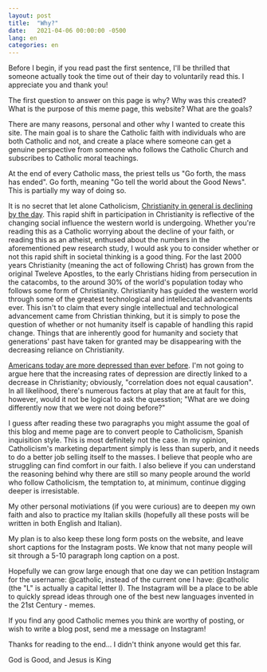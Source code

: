 ```yaml
---
layout: post
title:  "Why?"
date:   2021-04-06 00:00:00 -0500
lang: en
categories: en
---
```

Before I begin, if you read past the first sentence, I'll be thrilled that someone actually took the time out of their day to voluntarily read this. I appreciate you and thank you!

The first question to answer on this page is why? Why was this created? What is the purpose of this meme page, this website? What are the goals? 

There are many reasons, personal and other why I wanted to create this site. The main goal is to share the Catholic faith with individuals who are both Catholic and not, and create a place where someone can get a genuine perspective from someone who follows the Catholic Church and subscribes to Catholic moral teachings. 

At the end of every Catholic mass, the priest tells us "Go forth, the mass has ended". Go forth, meaning "Go tell the world about the Good News". This is partially my way of doing so. 

It is no secret that let alone Catholicism, [Christianity in general is declining by the day](https://www.pewforum.org/2019/10/17/in-u-s-decline-of-christianity-continues-at-rapid-pace/). This rapid shift in participation in Christianity is reflective of the changing social influence the western world is undergoing. Whether you're reading this as a Catholic worrying about the decline of your faith, or reading this as an atheist, enthused about the numbers in the aforementioned pew research study, I would ask you to consider whether or not this rapid shift in societal thinking is a good thing. For the last 2000 years Christianity (meaning the act of following Christ) has grown from the original Tweleve Apostles, to the early Christians hiding from persecution in the catacombs, to the around 30% of the world's population today who follows some form of Christianity. Christianity has guided the western world through some of the greatest technological and intellecutal advancements ever. This isn't to claim that every single intellectual and technological advancement came from Christian thinking, but it is simply to pose the question of whether or not humanity itself is capable of handling this rapid change. Things that are inherently good for humanity and society that generations' past have taken for granted may be disappearing with the decreasing reliance on Christianity.

[Americans today are more depressed than ever before](https://www.cbsnews.com/news/americans-more-depressed-now-than-decades-ago/). I'm not going to argue here that the increasing rates of depression are directly linked to a decrease in Christianity; obviously, "correlation does not equal causation". In all likelihood, there's numerous factors at play that are at fault for this, however, would it not be logical to ask the quesstion; "What are we doing differently now that we were not doing before?"

I guess after reading these two paragraphs you might assume the goal of this blog and meme page are to convert people to Catholicism, Spanish inquisition style. This is most definitely not the case. In my opinion, Catholicism's marketing department simply is less than superb, and it needs to do a better job selling itself to the masses. I believe that people who are struggling can find comfort in our faith. I also believe if you can understand the reasoning behind why there are still so many people around the world who follow Catholicism, the temptation to, at minimum, continue digging deeper is irresistable.

My other personal motiviations (if you were curious) are to deepen my own faith and also to practice my Italian skills (hopefully all these posts will be written in both English and Italian).

My plan is to also keep these long form posts on the website, and leave short captions for the Instagram posts. We know that not many people will sit through a 5-10 paragraph long caption on a post. 

Hopefully we can grow large enough that one day we can petition Instagram for the username: @catholic, instead of the current one I have: @cathoIic (the "L" is actually a capital letter I). The Instagram will be a place to be able to quickly spread ideas through one of the best new languages invented in the 21st Century - memes.

If you find any good Catholic memes you think are worthy of posting, or wish to write a blog post, send me a message on Instagram!

Thanks for reading to the end... I didn't think anyone would get this far.

God is Good, and Jesus is King